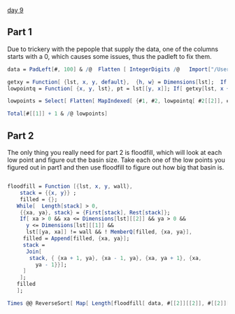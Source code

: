 [day 9](https://adventofcode.com/2021/day/9)

## Part 1
Due to trickery with the pepople that supply the data, one of the columns starts with a 0, which causes some issues, thus the padleft to fix them.

```mathematica
data = PadLeft[#, 100] & /@  Flatten [ IntegerDigits /@   Import["/Users/mattpoepping/aoc2021/day09/input_1.txt", "Table"], 1 ]; 

getxy = Function[ {lst, x, y, default},  {h, w} = Dimensions[lst];  If[ x > 0 && x <= w && y > 0 && y <= h, lst[[y, x]], default]];
lowpointq = Function[ {x, y, lst}, pt = lst[[y, x]]; If[ getxy[lst, x + 1, y, 99999] > pt && getxy[lst, x - 1, y, 99999] > pt && getxy[lst, x, y + 1, 99999] > pt && getxy[lst, x, y - 1, 99999] > pt, True, False] ]; 

lowpoints = Select[ Flatten[ MapIndexed[ {#1, #2, lowpointq[ #2[[2]], #2[[1]], data] } &, data, {2}], 1], #[[3]] & ];

Total[#[[1]] + 1 & /@ lowpoints]
```

## Part 2
The only thing you really need for part 2 is floodfill, which will look at each low point and figure out the basin size.  Take
each one of the low points you figured out in part1 and then use floodfill to figure out how big that basin is.

```mathematica

floodfill = Function [{lst, x, y, wall}, 
    stack = {{x, y}} ;
    filled = {};
   While[  Length[stack] > 0,
    {{xa, ya}, stack} = {First[stack], Rest[stack]};
    If[ xa > 0 && xa <= Dimensions[lst][[2]] && ya > 0 && 
      y <= Dimensions[lst][[1]] && 
      lst[[ya, xa]] != wall && ! MemberQ[filled, {xa, ya}], 
     filled = Append[filled, {xa, ya}];
     stack = 
      Join[ 
       stack, { {xa + 1, ya}, {xa - 1, ya}, {xa, ya + 1}, {xa, 
         ya - 1}}];
     ]
    ];
   filled
   ];

Times @@ ReverseSort[ Map[ Length[floodfill[ data, #[[2]][[2]], #[[2]][[1]], 9]] &, lowpoints]][[1 ;; 3]]
```
